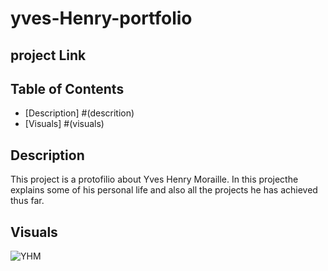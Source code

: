 # yves-Henry-portfolio

## project Link

## Table of Contents
- [Description] #(descrition)
- [Visuals] #(visuals)

## Description
This project is a protofilio about Yves Henry Moraille. In this projecthe explains some of his personal life and also all the projects he has achieved thus far.

## Visuals
![YHM]()